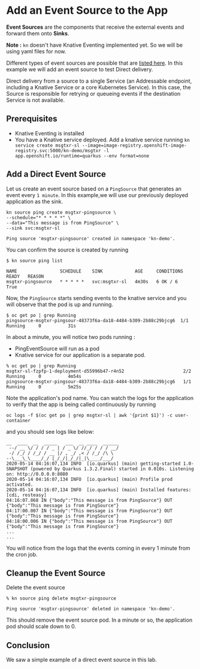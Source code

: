 # Add an Event Source to the App

**Event Sources** are the components that receive the external events and forward them onto **Sinks**.

**Note :** `kn` doesn't have Knative Eventing implemented yet. So we will be using yaml files for now.

Different types of event sources are possible that are [listed here](https://knative.dev/docs/eventing/sources/). In this example we will add an event source to test Direct delivery.

Direct delivery from a source to a single Service (an Addressable endpoint, including a Knative Service or a core Kubernetes Service). In this case, the Source is responsible for retrying or queueing events if the destination Service is not available.


## Prerequisites
* Knative Eventing is installed
* You have a Knative service deployed. Add a knative service running `kn service create msgtxr-sl --image=image-registry.openshift-image-registry.svc:5000/kn-demo/msgtxr -l app.openshift.io/runtime=quarkus --env format=none`

## Add a Direct Event Source

Let us create an event source based on a `PingSource` that generates an event every `1 minute`. In this example,we will use our previously deployed application as the sink.

```
kn source ping create msgtxr-pingsource \
--schedule="* * * * *" \
--data="This message is from PingSource" \
--sink svc:msgtxr-sl

Ping source 'msgtxr-pingsource' created in namespace 'kn-demo'.
```

You can confirm the source is created by running

```
$ kn source ping list

NAME                SCHEDULE    SINK            AGE     CONDITIONS   READY   REASON
msgtxr-pingsource   * * * * *   svc:msgtxr-sl   4m30s   6 OK / 6     True
```

Now, the `PingSource` starts sending events to the knative service and you will observe that the pod is up and running.

```
$ oc get po | grep Running
pingsource-msgtxr-pingsour-48373f6a-da18-4484-b309-2b88c29bjcg6  1/1     Running     0          31s
```

In about a minute, you will notice two pods running :
* PingEventSource will run as a pod
* Knative service for our application is a separate pod.


```
% oc get po | grep Running
msgtxr-sl-fzpfp-1-deployment-d55996b47-r4n52                      2/2     Running     0          4m54s
pingsource-msgtxr-pingsour-48373f6a-da18-4484-b309-2b88c29bjcg6   1/1     Running     0          5m25s

```

Note the application's pod name. You can watch the logs for the application to verify that the app is being called continuously  by running 

```oc logs -f $(oc get po | grep msgtxr-sl | awk '{print $1}') -c user-container```

and you should see logs like below:

```
__  ____  __  _____   ___  __ ____  ______ 
 --/ __ \/ / / / _ | / _ \/ //_/ / / / __/ 
 -/ /_/ / /_/ / __ |/ , _/ ,< / /_/ /\ \   
--\___\_\____/_/ |_/_/|_/_/|_|\____/___/   
2020-05-14 04:16:07,134 INFO  [io.quarkus] (main) getting-started 1.0-SNAPSHOT (powered by Quarkus 1.3.2.Final) started in 0.010s. Listening on: http://0.0.0.0:8080
2020-05-14 04:16:07,134 INFO  [io.quarkus] (main) Profile prod activated. 
2020-05-14 04:16:07,134 INFO  [io.quarkus] (main) Installed features: [cdi, resteasy]
04:16:07.868 IN {"body":"This message is from PingSource"} OUT {"body":"This message is from PingSource"}
04:17:00.007 IN {"body":"This message is from PingSource"} OUT {"body":"This message is from PingSource"}
04:18:00.006 IN {"body":"This message is from PingSource"} OUT {"body":"This message is from PingSource"}
...
...
```

You will notice from the logs that the events coming in every 1 minute from the cron job.

## Cleanup the Event Source

Delete the event source

```
% kn source ping delete msgtxr-pingsource

Ping source 'msgtxr-pingsource' deleted in namespace 'kn-demo'.
```
This should remove the event source pod. In a minute or so, the application pod should scale down to 0.


## Conclusion
We saw a simple example of a direct event source in this lab.






